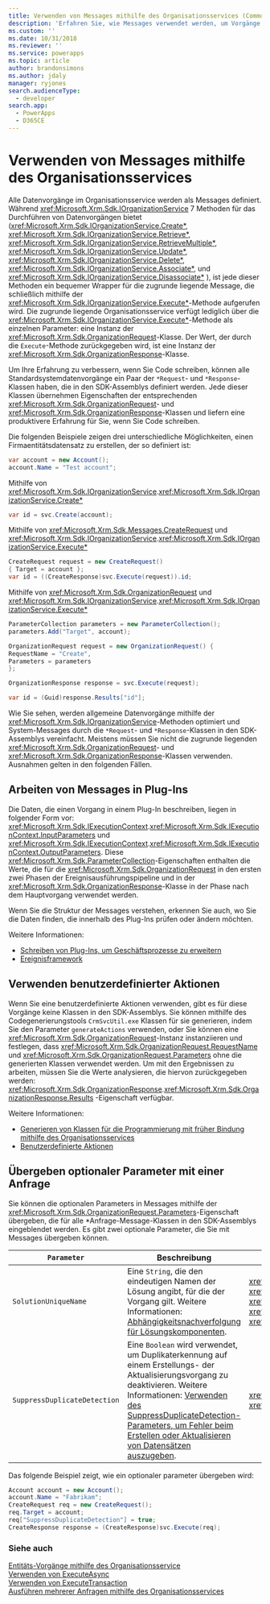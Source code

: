 ```yaml
---
title: Verwenden von Messages mithilfe des Organisationsservices (Common Data Service für Apps) | Microsoft Docs
description: 'Erfahren Sie, wie Messages verwendet werden, um Vorgänge mithilfe des Organisationsservices aufzurufen.'
ms.custom: ''
ms.date: 10/31/2018
ms.reviewer: ''
ms.service: powerapps
ms.topic: article
author: brandonsimons
ms.author: jdaly
manager: ryjones
search.audienceType:
  - developer
search.app:
  - PowerApps
  - D365CE
---
```

# <a name="use-messages-with-the-organization-service"></a>Verwenden von Messages mithilfe des Organisationsservices

Alle Datenvorgänge im Organisationsservice werden als Messages definiert. Während <xref:Microsoft.Xrm.Sdk.IOrganizationService> 7 Methoden für das Durchführen von Datenvorgängen bietet (<xref:Microsoft.Xrm.Sdk.IOrganizationService.Create*>, <xref:Microsoft.Xrm.Sdk.IOrganizationService.Retrieve*>, <xref:Microsoft.Xrm.Sdk.IOrganizationService.RetrieveMultiple*>, <xref:Microsoft.Xrm.Sdk.IOrganizationService.Update*>, <xref:Microsoft.Xrm.Sdk.IOrganizationService.Delete*>, <xref:Microsoft.Xrm.Sdk.IOrganizationService.Associate*>, und <xref:Microsoft.Xrm.Sdk.IOrganizationService.Disassociate*> ), ist jede dieser Methoden ein bequemer Wrapper für die zugrunde liegende Message, die schließlich mithilfe der <xref:Microsoft.Xrm.Sdk.IOrganizationService.Execute*>-Methode aufgerufen wird. Die zugrunde liegende Organisationsservice verfügt lediglich über die <xref:Microsoft.Xrm.Sdk.IOrganizationService.Execute*>-Methode als einzelnen Parameter: eine Instanz der <xref:Microsoft.Xrm.Sdk.OrganizationRequest>-Klasse. Der Wert, der durch die `Execute`-Methode zurückgegeben wird, ist eine Instanz der <xref:Microsoft.Xrm.Sdk.OrganizationResponse>-Klasse.

Um Ihre Erfahrung zu verbessern, wenn Sie Code schreiben, können alle Standardsystemdatenvorgänge ein Paar der `*Request`- und `*Response`-Klassen haben, die in den SDK-Assemblys definiert werden. Jede dieser Klassen übernehmen Eigenschaften der entsprechenden <xref:Microsoft.Xrm.Sdk.OrganizationRequest>- und <xref:Microsoft.Xrm.Sdk.OrganizationResponse>-Klassen und liefern eine produktivere Erfahrung für Sie, wenn Sie Code schreiben.

Die folgenden Beispiele zeigen drei unterschiedliche Möglichkeiten, einen Firmaentitätsdatensatz zu erstellen, der so definiert ist:

```csharp
var account = new Account();
account.Name = "Test account";
```

Mithilfe von <xref:Microsoft.Xrm.Sdk.IOrganizationService>.<xref:Microsoft.Xrm.Sdk.IOrganizationService.Create*>

```csharp
var id = svc.Create(account);
```

Mithilfe von <xref:Microsoft.Xrm.Sdk.Messages.CreateRequest> und <xref:Microsoft.Xrm.Sdk.IOrganizationService>.<xref:Microsoft.Xrm.Sdk.IOrganizationService.Execute*>

```csharp
CreateRequest request = new CreateRequest()
{ Target = account };
var id = ((CreateResponse)svc.Execute(request)).id;
```

Mithilfe von <xref:Microsoft.Xrm.Sdk.OrganizationRequest> und <xref:Microsoft.Xrm.Sdk.IOrganizationService>.<xref:Microsoft.Xrm.Sdk.IOrganizationService.Execute*>

```csharp
ParameterCollection parameters = new ParameterCollection();
parameters.Add("Target", account);

OrganizationRequest request = new OrganizationRequest() {
RequestName = "Create",
Parameters = parameters
};

OrganizationResponse response = svc.Execute(request);

var id = (Guid)response.Results["id"];
```

Wie Sie sehen, werden allgemeine Datenvorgänge mithilfe der <xref:Microsoft.Xrm.Sdk.IOrganizationService>-Methoden optimiert und System-Messages durch die `*Request`- und `*Response`-Klassen in den SDK-Assemblys vereinfacht. Meistens müssen Sie nicht die zugrunde liegenden <xref:Microsoft.Xrm.Sdk.OrganizationRequest>- und <xref:Microsoft.Xrm.Sdk.OrganizationResponse>-Klassen verwenden. Ausnahmen gelten in den folgenden Fällen.

## <a name="working-with-messages-in-plug-ins"></a>Arbeiten von Messages in Plug-Ins

Die Daten, die einen Vorgang in einem Plug-In beschreiben, liegen in folgender Form vor: <xref:Microsoft.Xrm.Sdk.IExecutionContext>.<xref:Microsoft.Xrm.Sdk.IExecutionContext.InputParameters> und <xref:Microsoft.Xrm.Sdk.IExecutionContext>.<xref:Microsoft.Xrm.Sdk.IExecutionContext.OutputParameters>. Diese <xref:Microsoft.Xrm.Sdk.ParameterCollection>-Eigenschaften enthalten die Werte, die für die <xref:Microsoft.Xrm.Sdk.OrganizationRequest> in den ersten zwei Phasen der Ereignisausführungspipeline und in der <xref:Microsoft.Xrm.Sdk.OrganizationResponse>-Klasse in der Phase nach dem Hauptvorgang verwendet werden.

Wenn Sie die Struktur der Messages verstehen, erkennen Sie auch, wo Sie die Daten finden, die innerhalb des Plug-Ins prüfen oder ändern möchten.

Weitere Informationen: 

- [Schreiben von Plug-Ins, um Geschäftsprozesse zu erweitern](../plug-ins.md)
- [Ereignisframework](../event-framework.md)

## <a name="using-custom-actions"></a>Verwenden benutzerdefinierter Aktionen

Wenn Sie eine benutzerdefinierte Aktionen verwenden, gibt es für diese Vorgänge keine Klassen in den SDK-Assemblys. Sie können mithilfe des Codegenerierungstools `CrmSvcUtil.exe` Klassen für sie generieren, indem Sie den Parameter `generateActions` verwenden, oder Sie können eine <xref:Microsoft.Xrm.Sdk.OrganizationRequest>-Instanz instanziieren und festlegen, dass <xref:Microsoft.Xrm.Sdk.OrganizationRequest.RequestName> und <xref:Microsoft.Xrm.Sdk.OrganizationRequest.Parameters> ohne die generierten Klassen verwendet werden. Um mit den Ergebnissen zu arbeiten, müssen Sie die Werte analysieren, die hiervon zurückgegeben werden: <xref:Microsoft.Xrm.Sdk.OrganizationResponse>.<xref:Microsoft.Xrm.Sdk.OrganizationResponse.Results> -Eigenschaft verfügbar.

Weitere Informationen: 

- [Generieren von Klassen für die Programmierung mit früher Bindung mithilfe des Organisationsservices](generate-early-bound-classes.md)
- [Benutzerdefinierte Aktionen](../custom-actions.md)

## <a name="passing-optional-parameters-with-a-request"></a>Übergeben optionaler Parameter mit einer Anfrage

Sie können die optionalen Parameters in Messages mithilfe der <xref:Microsoft.Xrm.Sdk.OrganizationRequest.Parameters>-Eigenschaft übergeben, die für alle *Anfrage-Message-Klassen in den SDK-Assemblys eingeblendet werden. Es gibt zwei optionale Parameter, die Sie mit Messages übergeben können.

|`Parameter`|Beschreibung|Meldungen|  
|-----------------|-----------------|--------------|  
|`SolutionUniqueName`|Eine `String`, die den eindeutigen Namen der Lösung angibt, für die der Vorgang gilt. Weitere Informationen: [Abhängigkeitsnachverfolgung für Lösungskomponenten](../dependency-tracking-solution-components.md).|<xref:Microsoft.Crm.Sdk.Messages.AddPrivilegesRoleRequest> <br /> <xref:Microsoft.Xrm.Sdk.Messages.CreateRequest> <br /> <xref:Microsoft.Xrm.Sdk.Messages.DeleteRequest> <br /> <xref:Microsoft.Crm.Sdk.Messages.MakeAvailableToOrganizationTemplateRequest> <br /> <xref:Microsoft.Xrm.Sdk.Messages.UpdateRequest>|  
|`SuppressDuplicateDetection`|Eine `Boolean` wird verwendet, um Duplikaterkennung auf einem Erstellungs- der Aktualisierungsvorgang zu deaktivieren. Weitere Informationen: [Verwenden des SuppressDuplicateDetection-Parameters, um Fehler beim Erstellen oder Aktualisieren von Datensätzen auszugeben](detect-duplicate-data.md#use-suppressduplicatedetection-parameter-to-throw-errors-when-you-create-or-update-record).|<xref:Microsoft.Xrm.Sdk.Messages.CreateRequest> <br /> <xref:Microsoft.Xrm.Sdk.Messages.UpdateRequest>|  
  
 Das folgende Beispiel zeigt, wie ein optionaler parameter übergeben wird:  
  
```csharp  
Account account = new Account();  
account.Name = "Fabrikam";  
CreateRequest req = new CreateRequest();  
req.Target = account;  
req["SuppressDuplicateDetection"] = true;  
CreateResponse response = (CreateResponse)svc.Execute(req);  
```  

### <a name="see-also"></a>Siehe auch

[Entitäts-Vorgänge mithilfe des Organisationsservice](entity-operations.md)<br />
[Verwenden von ExecuteAsync](use-executeAsync.md)<br />
[Verwenden von ExecuteTransaction](use-executetransaction.md)<br />
[Ausführen mehrerer Anfragen mithilfe des Organisationsservices](execute-multiple-requests.md)



